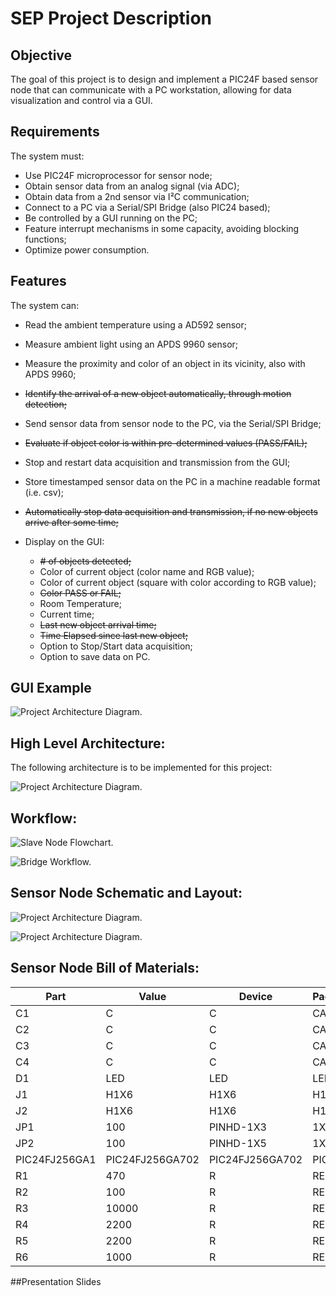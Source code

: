 # SEP Project Description

<!-- TODO STARTS HERE -->

## Objective

The goal of this project is to design and implement a PIC24F based sensor node
that can communicate with a PC workstation, allowing for data visualization and control via a GUI.

## Requirements

The system must:

- Use PIC24F microprocessor for sensor node;
- Obtain sensor data from an analog signal (via ADC);
- Obtain data from a 2nd sensor via I²C communication;
- Connect to a PC via a Serial/SPI Bridge (also PIC24 based);
- Be controlled by a GUI running on the PC;
- Feature interrupt mechanisms in some capacity, avoiding blocking functions;
- Optimize power consumption.

## Features

The system can:

- Read the ambient temperature using a AD592 sensor;
- Measure ambient light using an APDS 9960 sensor;
- Measure the proximity and color of an object in its vicinity, also with APDS 9960;
- ~~Identify the arrival of a new object automatically, through motion detection;~~
- Send sensor data from sensor node to the PC, via the Serial/SPI Bridge;
- ~~Evaluate if object color is within pre-determined values (PASS/FAIL);~~
- Stop and restart data acquisition and transmission from the GUI;
- Store timestamped sensor data on the PC in a machine readable format (i.e. csv);
- ~~Automatically stop data acquisition and transmission, if no new objects arrive after some time;~~
- Display on the GUI:

  - ~~*#* of objects detected;~~
  - Color of current object (color name and RGB value);
  - Color of current object (square with color according to RGB value);
  - ~~Color PASS or FAIL;~~
  - Room Temperature;
  - Current time;
  - ~~Last new object arrival time;~~
  - ~~Time Elapsed since last new object;~~
  - Option to Stop/Start data acquisition;
  - Option to save data on PC.

## GUI Example

![Project Architecture Diagram.](./gui.png)

## High Level Architecture:

The following architecture is to be implemented for this project:

![Project Architecture Diagram.](./SEP_project_architecture.drawio.png)

## Workflow:

![Slave Node Flowchart.](./Slave_flow.png)

![Bridge Workflow.](./Bridge_Flow.png)

## Sensor Node Schematic and Layout:

![Project Architecture Diagram.](./pcb_schematic.png)

![Project Architecture Diagram.](./pcb_layout.png)


## Sensor Node Bill of Materials:

| Part         | Value           | Device          | Package     | Description  |
|--------------|-----------------|-----------------|-------------|--------------|
| C1           | C               | C               | CAP         | Capacitor    |
| C2           | C               | C               | CAP         | Capacitor    |
| C3           | C               | C               | CAP         | Capacitor    |
| C4           | C               | C               | CAP         | Capacitor    |
| D1           | LED             | LED             | LED         | LED          |
| J1           | H1X6            | H1X6            | H1X6        | Header       |
| J2           | H1X6            | H1X6            | H1X6        | Header       |
| JP1          | 100             | PINHD-1X3       | 1X03        | PIN HEADER   |
| JP2          | 100             | PINHD-1X5       | 1X05        | PIN HEADER   |
| PIC24FJ256GA1| PIC24FJ256GA702 | PIC24FJ256GA702 | PIC24       | PIC24FJ256GA702 |
| R1           | 470             | R               | RES         | Resistance   |
| R2           | 100             | R               | RES         | Resistance   |
| R3           | 10000           | R               | RES         | Resistance   |
| R4           | 2200            | R               | RES         | Resistance   |
| R5           | 2200            | R               | RES         | Resistance   |
| R6           | 1000            | R               | RES         | Resistance   |

  
##Presentation Slides


